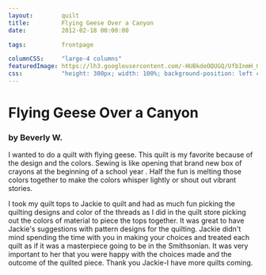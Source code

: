 ```yaml
---
layout:        quilt
title:         Flying Geese Over a Canyon
date:          2012-02-18 00:00:00

tags:          frontpage

columnCSS:     "large-4 columns"
featuredImage: https://lh3.googleusercontent.com/-HUBkdeOQUGQ/UfbInmH_GBI/AAAAAAAAARw/Sir-yNhPhzw/h300/photo.jpg
css:           "height: 300px; width: 100%; background-position: left center;"
---
```


# Flying Geese Over a Canyon

### by Beverly W.

I wanted to do a quilt with flying geese.  This quilt is my favorite because of the design and the colors.  Sewing is like opening that brand new box of crayons at the beginning of a school year .  Half the fun is melting those colors together to make the colors whisper lightly or shout out vibrant stories.

I took my quilt tops to Jackie to quilt and had as much fun picking the quilting designs and color of the threads as I did in the quilt store picking out the colors of material to piece the tops together.  It was great to have Jackie's suggestions with pattern designs for the quilting. Jackie didn't mind spending the time with you in making your choices and treated each quilt as if it was a masterpiece going to be in the Smithsonian.  It was very important to her that you were happy with the choices made and the outcome of the quilted piece.  Thank you Jackie-I have more quilts coming.
